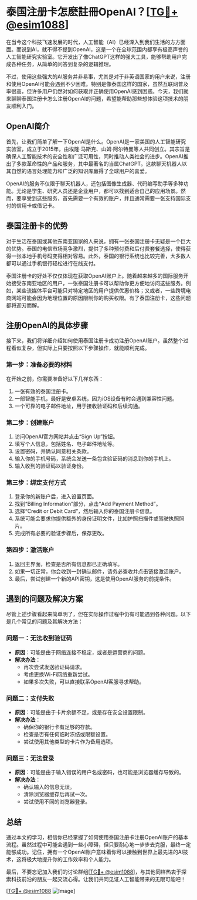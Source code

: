# 泰国注册卡怎麽註冊OpenAI？[[TG💪+ @esim1088](https://t.me/s/esim1088)]

在当今这个科技飞速发展的时代，人工智能（AI）已经深入到我们生活的方方面面。而说到AI，就不得不提到OpenAI，这是一个在全球范围内都享有极高声誉的人工智能研究实验室。它开发出了像ChatGPT这样的强大工具，能够帮助用户完成各种任务，从简单的问答到复杂的逻辑推理。

不过，使用这些强大的AI服务并非易事，尤其是对于非英语国家的用户来说，注册和使用OpenAI可能会遇到不少困难。特别是像泰国这样的国家，虽然互联网普及率很高，但许多用户仍然对如何获取并正确使用OpenAI感到困惑。今天，我们就来聊聊泰国注册卡怎么注册OpenAI的问题，希望能帮助那些想体验这项技术的朋友顺利入门。

## OpenAI简介

首先，让我们简单了解一下OpenAI是什么。OpenAI是一家美国的人工智能研究实验室，成立于2015年，由埃隆·马斯克、山姆·阿尔特曼等人共同创立。其宗旨是确保人工智能技术的安全性和广泛可用性，同时推动人类社会的进步。OpenAI推出了多款革命性的产品和服务，其中最著名的当属ChatGPT。这款聊天机器人以其自然的语言处理能力和广泛的知识库赢得了全球用户的喜爱。

OpenAI的服务不仅限于聊天机器人，还包括图像生成器、代码编写助手等多种功能。无论是学生、研究人员还是企业用户，都可以找到适合自己的应用场景。然而，要享受到这些服务，首先需要一个有效的账户，并且通常需要一张支持国际支付的信用卡或借记卡。

## 泰国注册卡的优势

对于生活在泰国或其他东南亚国家的人来说，拥有一张泰国注册卡无疑是一个巨大的优势。泰国的电信市场竞争激烈，提供了多种预付费和后付费套餐选择，使得获得一张本地手机号码变得相对容易。此外，泰国的银行系统也比较完善，大多数人都可以通过手机银行轻松进行在线支付。

泰国注册卡的好处不仅仅体现在获取OpenAI账户上。随着越来越多的国际服务开始接受东南亚地区的用户，一张泰国注册卡可以帮助你更方便地访问这些服务。例如，某些流媒体平台可能只对特定地区的用户提供优惠价格；又或者，一些跨境电商网站可能会因为地理位置的原因限制你的购买权限。有了泰国注册卡，这些问题都将迎刃而解。

## 注册OpenAI的具体步骤

接下来，我们将详细介绍如何使用泰国注册卡成功注册OpenAI账户。虽然整个过程看似复杂，但实际上只要按照以下步骤操作，就能顺利完成。

### 第一步：准备必要的材料

在开始之前，你需要准备好以下几样东西：

1. 一张有效的泰国注册卡。
2. 一部智能手机，最好是安卓系统，因为iOS设备有时会遇到兼容性问题。
3. 一个可靠的电子邮件地址，用于接收验证码和后续沟通。

### 第二步：创建账户

1. 访问OpenAI官方网站并点击“Sign Up”按钮。
2. 填写个人信息，包括姓名、电子邮件地址等。
3. 设置密码，并确认同意相关条款。
4. 输入你的手机号码，系统会发送一条包含验证码的消息到你的手机上。
5. 输入收到的验证码以验证身份。

### 第三步：绑定支付方式

1. 登录你的新账户后，进入设置页面。
2. 找到“Billing Information”部分，点击“Add Payment Method”。
3. 选择“Credit or Debit Card”，然后输入你的泰国注册卡信息。
4. 系统可能会要求你提供额外的身份证明文件，比如护照扫描件或驾驶执照照片。
5. 完成所有必要的验证步骤后，保存更改。

### 第四步：激活账户

1. 返回主界面，检查是否所有信息都已正确填写。
2. 如果一切正常，你会收到一封确认邮件，请务必查收并点击链接激活账户。
3. 最后，尝试创建一个新的API密钥，这是使用OpenAI服务的前提条件。

## 遇到的问题及解决方案

尽管上述步骤看起来简单明了，但在实际操作过程中仍有可能遇到各种问题。以下是几个常见的问题及其解决方法：

### 问题一：无法收到验证码

- **原因**：可能是由于网络连接不稳定，或者是运营商的问题。
- **解决办法**：
  - 再次尝试发送验证码请求。
  - 考虑更换Wi-Fi网络重新尝试。
  - 如果多次失败，可以直接联系OpenAI客服寻求帮助。

### 问题二：支付失败

- **原因**：可能是由于卡片余额不足，或是存在安全设置限制。
- **解决办法**：
  - 确保你的银行卡有足够的存款。
  - 检查是否有任何临时冻结或限额设置。
  - 尝试使用其他类型的卡片作为备用选项。

### 问题三：无法登录

- **原因**：可能是由于输入错误的用户名或密码，也可能是浏览器缓存导致的。
- **解决办法**：
  - 确认输入的信息无误。
  - 清除浏览器缓存后再试一次。
  - 尝试使用不同的浏览器登录。

## 总结

通过本文的学习，相信你已经掌握了如何使用泰国注册卡注册OpenAI账户的基本流程。虽然过程中可能会遇到一些小障碍，但只要耐心地一步步去克服，最终一定能够成功。记住，拥有一个OpenAI账户意味着你可以接触到世界上最先进的AI技术，这将极大地提升你的工作效率和个人能力。

最后，不要忘记加入我们的讨论群组[[TG💪+ @esim1088](https://t.me/s/esim1088)]，与其他同样热衷于探索科技前沿的朋友一起交流心得。让我们共同见证人工智能带来的无限可能吧！

[[TG💪+ @esim1088](https://t.me/s/esim1088) ![Image](https://i.postimg.cc/4NQfJmqS/Snipaste-2025-05-13-00-14-12.png)]